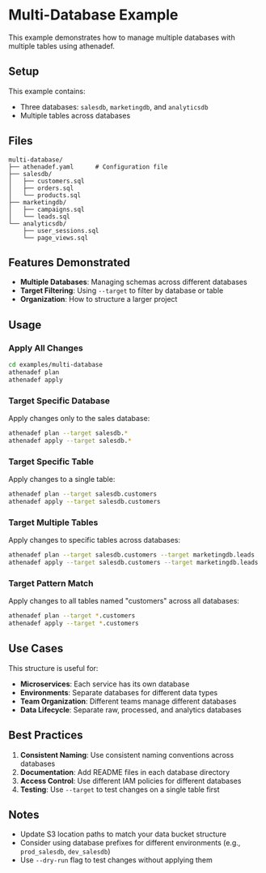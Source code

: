 # Multi-Database Example

This example demonstrates how to manage multiple databases with multiple tables using athenadef.

## Setup

This example contains:
- Three databases: `salesdb`, `marketingdb`, and `analyticsdb`
- Multiple tables across databases

## Files

```
multi-database/
├── athenadef.yaml      # Configuration file
├── salesdb/
│   ├── customers.sql
│   ├── orders.sql
│   └── products.sql
├── marketingdb/
│   ├── campaigns.sql
│   └── leads.sql
└── analyticsdb/
    ├── user_sessions.sql
    └── page_views.sql
```

## Features Demonstrated

- **Multiple Databases**: Managing schemas across different databases
- **Target Filtering**: Using `--target` to filter by database or table
- **Organization**: How to structure a larger project

## Usage

### Apply All Changes

```bash
cd examples/multi-database
athenadef plan
athenadef apply
```

### Target Specific Database

Apply changes only to the sales database:

```bash
athenadef plan --target salesdb.*
athenadef apply --target salesdb.*
```

### Target Specific Table

Apply changes to a single table:

```bash
athenadef plan --target salesdb.customers
athenadef apply --target salesdb.customers
```

### Target Multiple Tables

Apply changes to specific tables across databases:

```bash
athenadef plan --target salesdb.customers --target marketingdb.leads
athenadef apply --target salesdb.customers --target marketingdb.leads
```

### Target Pattern Match

Apply changes to all tables named "customers" across all databases:

```bash
athenadef plan --target *.customers
athenadef apply --target *.customers
```

## Use Cases

This structure is useful for:

- **Microservices**: Each service has its own database
- **Environments**: Separate databases for different data types
- **Team Organization**: Different teams manage different databases
- **Data Lifecycle**: Separate raw, processed, and analytics databases

## Best Practices

1. **Consistent Naming**: Use consistent naming conventions across databases
2. **Documentation**: Add README files in each database directory
3. **Access Control**: Use different IAM policies for different databases
4. **Testing**: Use `--target` to test changes on a single table first

## Notes

- Update S3 location paths to match your data bucket structure
- Consider using database prefixes for different environments (e.g., `prod_salesdb`, `dev_salesdb`)
- Use `--dry-run` flag to test changes without applying them
